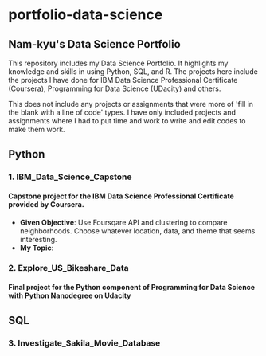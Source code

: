 # portfolio-data-science
## Nam-kyu's Data Science Portfolio
This repository includes my Data Science Portfolio.
It highlights my knowledge and skills in using Python, SQL, and R.
The projects here include the projects I have done for IBM Data Science Professional Certificate (Coursera),
Programming for Data Science (UDacity) and others.

This does not include any projects or assignments that were more of 'fill in the blank with a line of code' types.
I have only included projects and assignments where I had to put time and work to write and edit codes to make them work.

## Python
### 1. IBM_Data_Science_Capstone
#### Capstone project for the IBM Data Science Professional Certificate provided by Coursera.
- **Given Objective**: Use Foursqare API and clustering to compare neighborhoods. Choose whatever location, data, and theme that seems interesting.
- **My Topic**: 

### 2. Explore_US_Bikeshare_Data
#### Final project for the Python component of Programming for Data Science with Python Nanodegree on Udacity

## SQL
### 3. Investigate_Sakila_Movie_Database
